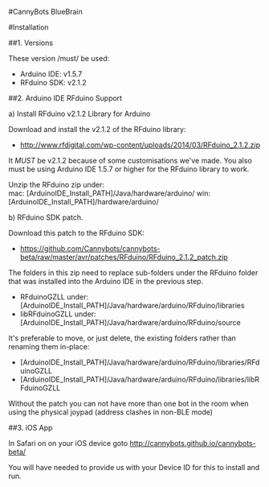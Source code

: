 #CannyBots BlueBrain 


#Installation

##1. Versions

These version /must/ be used:

* Arduino IDE:  v1.5.7
* RFduino SDK:  v2.1.2


##2. Arduino IDE RFduino Support

a) Install RFduino v2.1.2 Library for Arduino

Download and install the v2.1.2 of the RFduino library:  

* http://www.rfdigital.com/wp-content/uploads/2014/03/RFduino_2.1.2.zip

It *MUST* be  v2.1.2 because of some customisations we've made. 
You also must be using Arduino IDE 1.5.7 or higher for the RFduino library to work.

Unzip the RFduino zip under:  
mac: [ArduinoIDE_Install_PATH]/Java/hardware/arduino/
win:	[ArduinoIDE_Install_PATH]/hardware/arduino/


b) RFduino SDK patch.

Download this patch to the RFduino SDK:

* https://github.com/Cannybots/cannybots-beta/raw/master/avr/patches/RFduino/RFduino_2.1.2_patch.zip

The folders in this zip need to replace sub-folders under the RFduino folder that was installed into the Arduino IDE in the previous step.

* RFduinoGZLL			under:  	[ArduinoIDE_Install_PATH]/Java/hardware/arduino/RFduino/libraries
* libRFduinoGZLL		under:	[ArduinoIDE_Install_PATH]/Java/hardware/arduino/RFduino/source

It's preferable to move, or just delete, the existing folders rather than renaming them in-place:

* [ArduinoIDE_Install_PATH]/Java/hardware/arduino/RFduino/libraries/RFduinoGZLL
* [ArduinoIDE_Install_PATH]/Java/hardware/arduino/RFduino/libraries/libRFduinoGZLL

Without the patch you can not have more than one bot in the room when using the physical joypad (address clashes in non-BLE mode)


##3. iOS App

In Safari on on your iOS device goto http://cannybots.github.io/cannybots-beta/

You will have needed to provide us with your Device ID for this to install and run.
